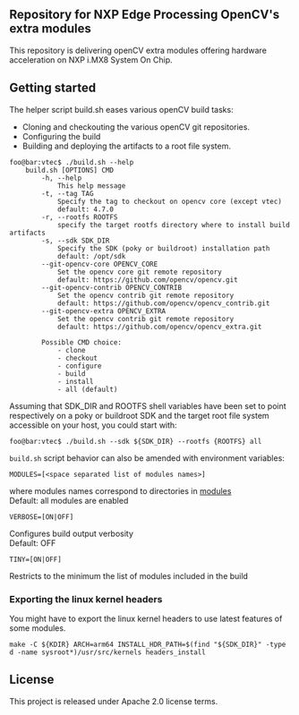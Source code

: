 ## Repository for NXP Edge Processing OpenCV's extra modules

This repository is delivering openCV extra modules offering hardware
acceleration on NXP i.MX8 System On Chip.

## Getting started

The helper script build.sh eases various openCV build tasks:
 - Cloning and checkouting the various openCV git repositories.
 - Configuring the build
 - Building and deploying the artifacts to a root file system.

```console
foo@bar:vtec$ ./build.sh --help
    build.sh [OPTIONS] CMD
        -h, --help
            This help message
        -t, --tag TAG
            Specify the tag to checkout on opencv core (except vtec)
            default: 4.7.0
        -r, --rootfs ROOTFS
            specify the target rootfs directory where to install build artifacts
        -s, --sdk SDK_DIR
            Specify the SDK (poky or buildroot) installation path
            default: /opt/sdk
        --git-opencv-core OPENCV_CORE
            Set the opencv core git remote repository
            default: https://github.com/opencv/opencv.git
        --git-opencv-contrib OPENCV_CONTRIB
            Set the opencv contrib git remote repository
            default: https://github.com/opencv/opencv_contrib.git
        --git-opencv-extra OPENCV_EXTRA
            Set the opencv contrib git remote repository
            default: https://github.com/opencv/opencv_extra.git

        Possible CMD choice:
            - clone
            - checkout
            - configure
            - build
            - install
            - all (default)
```

Assuming that SDK_DIR and ROOTFS shell variables have been set to point
respectively on a poky or buildroot SDK and the target root file system
accessible on your host, you could start with:
```console
foo@bar:vtec$ ./build.sh --sdk ${SDK_DIR} --rootfs {ROOTFS} all
```

`build.sh` script behavior can also be amended with environment variables:
```
MODULES=[<space separated list of modules names>]
```
where modules names correspond to directories in [modules](modules)\
Default: all modules are enabled
```
VERBOSE=[ON|OFF]
```
Configures build output verbosity\
Default: OFF
```
TINY=[ON|OFF]
```
Restricts to the minimum the list of modules included in the build

### Exporting the linux kernel headers

You might have to export the linux kernel headers to use latest features of some
modules.

```console
make -C ${KDIR} ARCH=arm64 INSTALL_HDR_PATH=$(find "${SDK_DIR}" -type d -name sysroot*)/usr/src/kernels headers_install
```

## License

This project is released under Apache 2.0 license terms.
